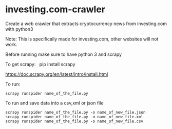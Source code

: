 # investing.com-crawler
Create a web crawler that extracts cryptocurrency news from investing.com with python3

Note: This is specifically made for investing.com, other websites will not work.

Before running make sure to have python 3 and scrapy

To get scrapy:
  
  	pip install scrapy
  
  https://doc.scrapy.org/en/latest/intro/install.html
  
To run:

	scrapy runspider name_of_the_file.py 

To run and save data into a csv,xml or json file

	scrapy runspider name_of_the_file.py -o name_of_new_file.json
	scrapy runspider name_of_the_file.py -o name_of_new_file.xml
	scrapy runspider name_of_the_file.py -o name_of_new_file.csv
